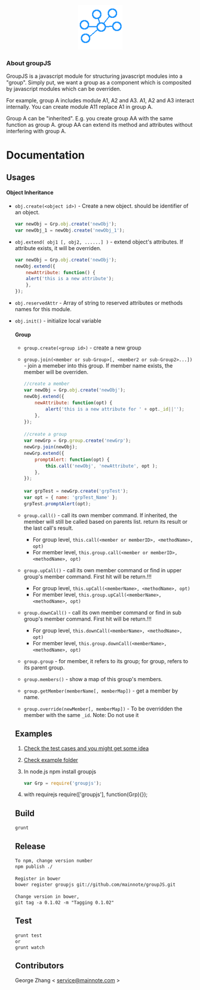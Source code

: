 <p align="center">
  <img src="https://github.com/mainnote/groupJS/blob/master/logo.png" alt="groupJS logo" />
</p>

### About groupJS

GroupJS is a javascript module for structuring javascript modules into a "group". Simply put, we want a group as a component which is composited by javascript modules which can be overriden.

For example, group A includes module A1, A2 and A3. A1, A2 and A3 interact internally. You can create module A11 replace A1 in group A.

Group A can be "inherited". E.g. you create group AA with the same function as group A. group AA can extend its method and attributes without interfering with group A.

# Documentation

## Usages
#### Object Inheritance

* `obj.create(<object id>)` - Create a new object. <object id> should be identifier of an object.
    ```javascript
    var newObj = Grp.obj.create('newObj');
    var newObj_1 = newObj.create('newObj_1');
    ```

* `obj.extend( obj1 [, obj2, ......] )` - extend object's attributes. If attribute exists, it will be overriden.    
    ```javascript
    var newObj = Grp.obj.create('newObj');
    newObj.extend({
        newAttribute: function() {
        alert('this is a new attribute');
        },
    });
    ```

* `obj.reservedAttr` - Array of string to reserved attributes or methods names for this module.

* `obj.init()` - initialize local variable

#### Group

* `group.create(<group id>)` - create a new group

* `group.join(<member or sub-Group>[, <member2 or sub-Group2>...])` - join a memeber into this group. If member name exists, the member will be overriden.

    ```javascript
    //create a member
    var newObj = Grp.obj.create('newObj');
    newObj.extend({
        newAttribute: function(opt) {
            alert('this is a new attribute for ' + opt._id||'');
        },
    });

    //create a group
    var newGrp = Grp.group.create('newGrp');
    newGrp.join(newObj);
    newGrp.extend({
        promptAlert: function(opt) {
            this.call('newObj', 'newAttribute', opt );
        },
    });

    var grpTest = newGrp.create('grpTest');
    var opt = { name: 'grpTest_Name' };
    grpTest.promptAlert(opt);
    ```

* `group.call()`  - call its own member command. If inherited, the member will still be called based on parents list. return its result or the last call's result.

    * For group level, `this.call(<member or memberID>, <methodName>, opt)`
    * For member level, `this.group.call(<member or memberID>, <methodName>, opt)`

* `group.upCall()`  - call its own member command or find in upper group's member command.  First hit will be return.!!!

    * For group level, `this.upCall(<memberName>, <methodName>, opt)`
    * For member level, `this.group.upCall(<memberName>, <methodName>, opt)`

* `group.downCall()`  - call its own member command or find in sub group's member command. First hit will be return.!!!

    * For group level, `this.downCall(<memberName>, <methodName>, opt)`
    * For member level, `this.group.downCall(<memberName>, <methodName>, opt)`

* `group.group` - for member, it refers to its group; for group, refers to its parent group.  

* `group.members()` - show a map of this group's members.

* `group.getMember(memberName[, memberMap])` - get a member by name.

* `group.override(newMember[, memberMap])` - To be overridden the member with the same `_id`. Note: Do not use it


## Examples
1. [Check the test cases and you might get some idea](test/specs/global/globalSpec.js)
2. [Check example folder](examples/)
3. In node.js
    npm install groupjs

    ```javascript
    var Grp = require('groupjs');
    ```
4. with requirejs
    require(['groupjs'], function(Grp){});

## Build

    grunt

## Release

    To npm, change version number
    npm publish ./

    Register in bower
    bower register groupjs git://github.com/mainnote/groupJS.git

    Change version in bower,
    git tag -a 0.1.02 -m "Tagging 0.1.02"


## Test

    grunt test
    or
    grunt watch

## Contributors

George Zhang < service@mainnote.com >

